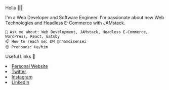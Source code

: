 Holla 👋🏾

I'm a Web Developer and Software Engineer. I'm passionate about new Web Technologies and Headless E-Commerce with JAMstack.

    💬 Ask me about: Web Development, JAMstack, Headless E-Commerce, WordPress, React, Gatsby
    📫 How to reach me: DM @nnamdisensei
    😊 Pronouns: He/him

Useful Links 🌻

<li>
    <a href="https://nnamdisensei.com/" rel="nofollow">
    Personal Website</a>
</li>
<li>
    <a href="https://twitter.com/nnamdisensei" rel="nofollow">
    Twitter</a>
</li>
<li>
    <a href="https://instagram.com/nnamdisensei" rel="nofollow">
    Instagram</a>
</li>
<li>
    <a href="https://linkedin.com/in/nnamdiawurumibe" rel="nofollow">
    LinkedIn</a>
</li>
